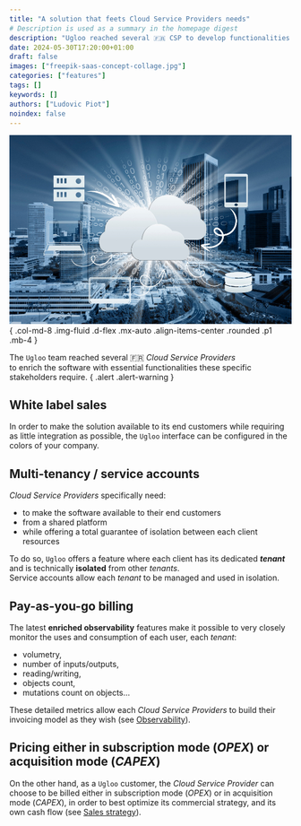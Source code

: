 ```yaml
---
title: "A solution that feets Cloud Service Providers needs"
# Description is used as a summary in the homepage digest
description: "Ugloo reached several 🇫🇷 CSP to develop functionalities these specific stakeholders require."
date: 2024-05-30T17:20:00+01:00
draft: false
images: ["freepik-saas-concept-collage.jpg"]
categories: ["features"]
tags: []
keywords: []
authors: ["Ludovic Piot"]
noindex: false
---
```


![Cloud Service Provider](freepik-saas-concept-collage.jpg "Cloud Service Provider")
{ .col-md-8 .img-fluid .d-flex .mx-auto .align-items-center .rounded .p1 .mb-4 }

The `Ugloo` team reached several 🇫🇷 _Cloud Service Providers_  
to enrich the software with essential functionalities these specific stakeholders require.
{ .alert .alert-warning }

## White label sales

In order to make the solution available to its end customers while requiring as little integration as possible, the `Ugloo` interface can be configured in the colors of your company.

## Multi-tenancy / service accounts

_Cloud Service Providers_ specifically need:

- to make the software available to their end customers
- from a shared platform
- while offering a total guarantee of isolation between each client resources

To do so, `Ugloo` offers a feature where each client has its dedicated **_tenant_** and is technically **isolated** from other _tenants_.  
Service accounts allow each _tenant_ to be managed and used in isolation.

## Pay-as-you-go billing

The latest **enriched observability** features make it possible to very closely monitor the uses and consumption of each user, each _tenant_:

- volumetry,
- number of inputs/outputs,
- reading/writing,
- objects count,
- mutations count on objects…  
  
These detailed metrics allow each _Cloud Service Providers_ to build their invoicing model as they wish (see [Observability](../observability)).

## Pricing either in subscription mode (_OPEX_) or acquisition mode (_CAPEX_)

On the other hand, as a `Ugloo` customer, the _Cloud Service Provider_ can choose to be billed either in subscription mode (_OPEX_) or in acquisition mode (_CAPEX_), in order to best optimize its commercial strategy, and its own cash flow (see [Sales strategy](../sale-strategy)).